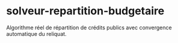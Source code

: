 # solveur-repartition-budgetaire
Algorithme réel de répartition de crédits publics avec convergence automatique du reliquat.
